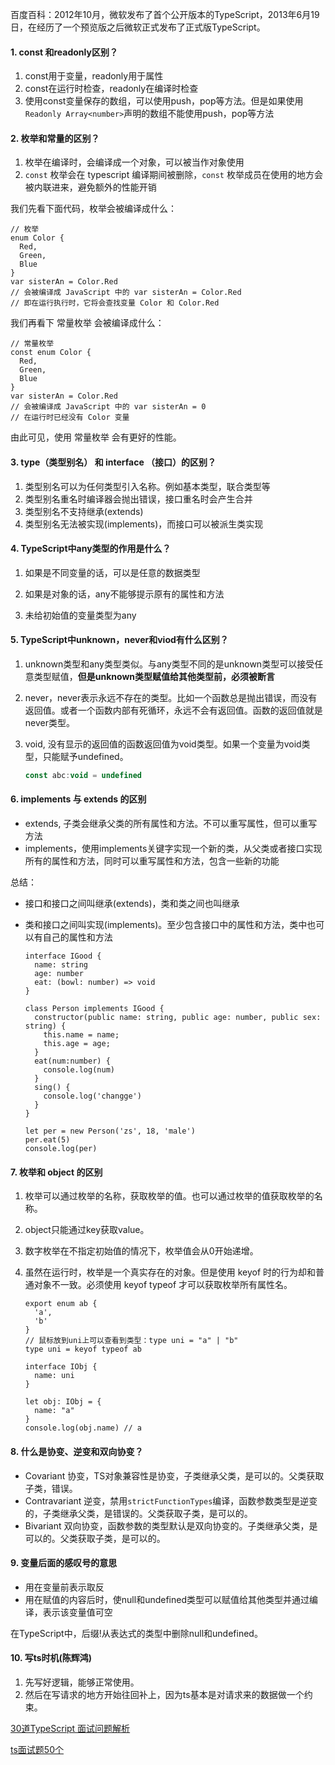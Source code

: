 百度百科：2012年10月，微软发布了首个公开版本的TypeScript，2013年6月19日，在经历了一个预览版之后微软正式发布了正式版TypeScript。

#### 1. const 和readonly区别？

1. const用于变量，readonly用于属性
2. const在运行时检查，readonly在编译时检查
3. 使用const变量保存的数组，可以使用push，pop等方法。但是如果使用`Readonly Array<number>`声明的数组不能使用push，pop等方法

#### 2. 枚举和常量的区别？

1. 枚举在编译时，会编译成一个对象，可以被当作对象使用
2. `const` 枚举会在 typescript 编译期间被删除，`const` 枚举成员在使用的地方会被内联进来，避免额外的性能开销

我们先看下面代码，枚举会被编译成什么：

```tsx
// 枚举
enum Color {
  Red,
  Green,
  Blue
}
var sisterAn = Color.Red
// 会被编译成 JavaScript 中的 var sisterAn = Color.Red
// 即在运行执行时，它将会查找变量 Color 和 Color.Red
```

我们再看下 常量枚举 会被编译成什么：

```tsx
// 常量枚举
const enum Color {
  Red,
  Green,
  Blue
}
var sisterAn = Color.Red
// 会被编译成 JavaScript 中的 var sisterAn = 0
// 在运行时已经没有 Color 变量
```

由此可见，使用 常量枚举 会有更好的性能。

#### 3. type（类型别名） 和 interface （接口）的区别？

1. 类型别名可以为任何类型引入名称。例如基本类型，联合类型等
2. 类型别名重名时编译器会抛出错误，接口重名时会产生合并
3. 类型别名不支持继承(extends)
4. 类型别名无法被实现(implements)，而接口可以被派生类实现

#### 4. TypeScript中any类型的作用是什么？

1. 如果是不同变量的话，可以是任意的数据类型

2. 如果是对象的话，any不能够提示原有的属性和方法

3. 未给初始值的变量类型为any

#### 5. TypeScript中unknown，never和viod有什么区别？

1. unknown类型和any类型类似。与any类型不同的是unknown类型可以接受任意类型赋值，**但是unknown类型赋值给其他类型前，必须被断言**

2. never，never表示永远不存在的类型。比如一个函数总是抛出错误，而没有返回值。或者一个函数内部有死循环，永远不会有返回值。函数的返回值就是never类型。

3. void, 没有显示的返回值的函数返回值为void类型。如果一个变量为void类型，只能赋予undefined。

   ```js
   const abc:void = undefined
   ```

   

#### 6.  implements 与 extends 的区别

- extends, 子类会继承父类的所有属性和方法。不可以重写属性，但可以重写方法
- implements，使用implements关键字实现一个新的类，从父类或者接口实现所有的属性和方法，同时可以重写属性和方法，包含一些新的功能

总结：

- 接口和接口之间叫继承(extends)，类和类之间也叫继承

- 类和接口之间叫实现(implements)。至少包含接口中的属性和方法，类中也可以有自己的属性和方法

  ```tsx
  interface IGood {
    name: string
    age: number
    eat: (bowl: number) => void
  }
  
  class Person implements IGood {
    constructor(public name: string, public age: number, public sex: string) {
      this.name = name;
      this.age = age;
    }
    eat(num:number) {
      console.log(num)
    }
    sing() {
      console.log('changge')
    }
  }
  
  let per = new Person('zs', 18, 'male')
  per.eat(5)
  console.log(per)
  ```

  

#### 7. 枚举和 object 的区别

1. 枚举可以通过枚举的名称，获取枚举的值。也可以通过枚举的值获取枚举的名称。

2. object只能通过key获取value。

3. 数字枚举在不指定初始值的情况下，枚举值会从0开始递增。

4. 虽然在运行时，枚举是一个真实存在的对象。但是使用 keyof 时的行为却和普通对象不一致。必须使用 keyof typeof 才可以获取枚举所有属性名。

   ```tsx
   export enum ab {
     'a',
     'b'
   }
   // 鼠标放到uni上可以查看到类型：type uni = "a" | "b"
   type uni = keyof typeof ab
   
   interface IObj {
     name: uni
   }
   
   let obj: IObj = {
     name: "a"
   }
   console.log(obj.name) // a
   ```

   

#### 8. 什么是协变、逆变和双向协变？

- Covariant 协变，TS对象兼容性是协变，子类继承父类，是可以的。父类获取子类，错误。
- Contravariant 逆变，禁用`strictFunctionTypes`编译，函数参数类型是逆变的，子类继承父类，是错误的。父类获取子类，是可以的。
- Bivariant 双向协变，函数参数的类型默认是双向协变的。子类继承父类，是可以的。父类获取子类，是可以的。

#### 9. 变量后面的感叹号的意思

- 用在变量前表示取反
- 用在赋值的内容后时，使null和undefined类型可以赋值给其他类型并通过编译，表示该变量值可空

在TypeScript中，后缀!从表达式的类型中删除null和undefined。



#### 10. 写ts时机(陈辉鸿)

1. 先写好逻辑，能够正常使用。
2. 然后在写请求的地方开始往回补上，因为ts基本是对请求来的数据做一个约束。



[30道TypeScript 面试问题解析](https://cloud.tencent.com/developer/article/1848651)

[ts面试题50个](https://blog.csdn.net/weixin_44727080/article/details/123108565)





























